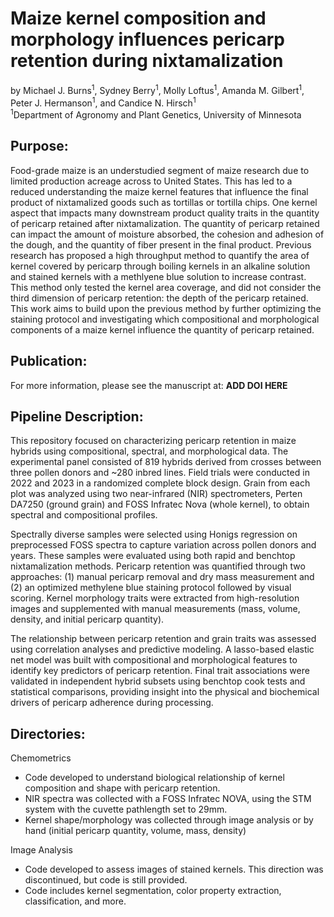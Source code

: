 # Maize kernel composition and morphology influences pericarp retention during nixtamalization
by Michael J. Burns<sup>1</sup>, Sydney Berry<sup>1</sup>, Molly Loftus<sup>1</sup>, Amanda M. Gilbert<sup>1</sup>, Peter J. Hermanson<sup>1</sup>, and Candice N. Hirsch<sup>1</sup>  
<sup>1</sup>Department of Agronomy and Plant Genetics, University of Minnesota

## Purpose:
Food-grade maize is an understudied segment of maize research due to limited production acreage across to United
States. This has led to a reduced understanding the maize kernel features that influence the final product of
nixtamalized goods such as tortillas or tortilla chips. One kernel aspect that impacts many downstream product
quality traits in the quantity of pericarp retained after nixtamalization. The quantity of pericarp retained can
impact the amount of moisture absorbed, the cohesion and adhesion of the dough, and the quantity of fiber present
in the final product. Previous research has proposed a high throughput method to quantify the area of kernel covered
by pericarp through boiling kernels in an alkaline solution and stained kernels with a methlyene blue solution to
increase contrast. This method only tested the kernel area coverage, and did not consider the third dimension of
pericarp retention: the depth of the pericarp retained. This work aims to build upon the previous method by further
optimizing the staining protocol and investigating which compositional and morphological components of a maize kernel
influence the quantity of pericarp retained.

## Publication:
For more information, please see the manuscript at: **ADD DOI HERE**

## Pipeline Description:
This repository focused on characterizing pericarp retention in maize hybrids using compositional, spectral, and
morphological data. The experimental panel consisted of 819 hybrids derived from crosses between three pollen donors
and ~280 inbred lines. Field trials were conducted in 2022 and 2023 in a randomized complete block design. Grain from
each plot was analyzed using two near-infrared (NIR) spectrometers, Perten DA7250 (ground grain) and FOSS Infratec Nova
(whole kernel), to obtain spectral and compositional profiles.

Spectrally diverse samples were selected using Honigs regression on preprocessed FOSS spectra to capture variation across
pollen donors and years. These samples were evaluated using both rapid and benchtop nixtamalization methods. Pericarp
retention was quantified through two approaches: (1) manual pericarp removal and dry mass measurement and (2) an optimized
methylene blue staining protocol followed by visual scoring. Kernel morphology traits were extracted from high-resolution
images and supplemented with manual measurements (mass, volume, density, and initial pericarp quantity).

The relationship between pericarp retention and grain traits was assessed using correlation analyses and predictive modeling.
A lasso-based elastic net model was built with compositional and morphological features to identify key predictors of pericarp
retention. Final trait associations were validated in independent hybrid subsets using benchtop cook tests and statistical
comparisons, providing insight into the physical and biochemical drivers of pericarp adherence during processing.

## Directories:
Chemometrics
- Code developed to understand biological relationship of kernel composition and shape with pericarp retention.
- NIR spectra was collected with a FOSS Infratec NOVA, using the STM system with the cuvette pathlength set to 29mm.
- Kernel shape/morphology was collected through image analysis or by hand (initial pericarp quantity, volume, mass, density)

Image Analysis
 - Code developed to assess images of stained kernels. This direction was discontinued, but code is still provided.
 - Code includes kernel segmentation, color property extraction, classification, and more.
